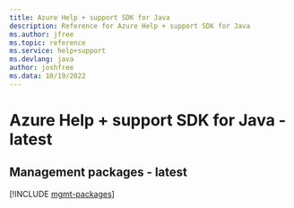 ```yaml
---
title: Azure Help + support SDK for Java
description: Reference for Azure Help + support SDK for Java
ms.author: jfree
ms.topic: reference
ms.service: help+support
ms.devlang: java
author: joshfree
ms.data: 10/19/2022
---
```

# Azure Help + support SDK for Java - latest

## Management packages - latest
[!INCLUDE [mgmt-packages](help-+-support-mgmt-index.md)]
